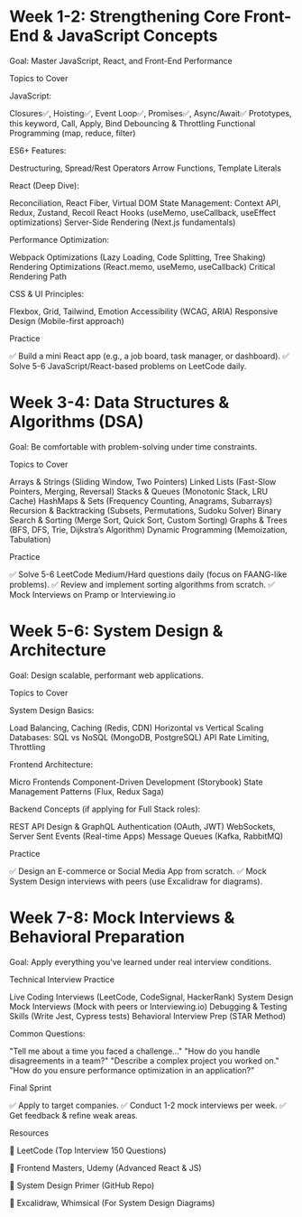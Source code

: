 # Week 1-2: Strengthening Core Front-End & JavaScript Concepts

Goal: Master JavaScript, React, and Front-End Performance

Topics to Cover

JavaScript:

Closures✅, Hoisting✅, Event Loop✅, Promises✅, Async/Await✅
Prototypes, this keyword, Call, Apply, Bind
Debouncing & Throttling
Functional Programming (map, reduce, filter)

ES6+ Features:

Destructuring, Spread/Rest Operators
Arrow Functions, Template Literals

React (Deep Dive):

Reconciliation, React Fiber, Virtual DOM
State Management: Context API, Redux, Zustand, Recoil
React Hooks (useMemo, useCallback, useEffect optimizations)
Server-Side Rendering (Next.js fundamentals)

Performance Optimization:

Webpack Optimizations (Lazy Loading, Code Splitting, Tree Shaking)
Rendering Optimizations (React.memo, useMemo, useCallback)
Critical Rendering Path

CSS & UI Principles:

Flexbox, Grid, Tailwind, Emotion
Accessibility (WCAG, ARIA)
Responsive Design (Mobile-first approach)

Practice

✅ Build a mini React app (e.g., a job board, task manager, or dashboard).
✅ Solve 5-6 JavaScript/React-based problems on LeetCode daily.

# Week 3-4: Data Structures & Algorithms (DSA)

Goal: Be comfortable with problem-solving under time constraints.

Topics to Cover

Arrays & Strings (Sliding Window, Two Pointers)
Linked Lists (Fast-Slow Pointers, Merging, Reversal)
Stacks & Queues (Monotonic Stack, LRU Cache)
HashMaps & Sets (Frequency Counting, Anagrams, Subarrays)
Recursion & Backtracking (Subsets, Permutations, Sudoku Solver)
Binary Search & Sorting (Merge Sort, Quick Sort, Custom Sorting)
Graphs & Trees (BFS, DFS, Trie, Dijkstra’s Algorithm)
Dynamic Programming (Memoization, Tabulation)

Practice

✅ Solve 5-6 LeetCode Medium/Hard questions daily (focus on FAANG-like problems).
✅ Review and implement sorting algorithms from scratch.
✅ Mock Interviews on Pramp or Interviewing.io

# Week 5-6: System Design & Architecture

Goal: Design scalable, performant web applications.

Topics to Cover

System Design Basics:

Load Balancing, Caching (Redis, CDN)
Horizontal vs Vertical Scaling
Databases: SQL vs NoSQL (MongoDB, PostgreSQL)
API Rate Limiting, Throttling

Frontend Architecture:

Micro Frontends
Component-Driven Development (Storybook)
State Management Patterns (Flux, Redux Saga)

Backend Concepts (if applying for Full Stack roles):

REST API Design & GraphQL
Authentication (OAuth, JWT)
WebSockets, Server Sent Events (Real-time Apps)
Message Queues (Kafka, RabbitMQ)

Practice

✅ Design an E-commerce or Social Media App from scratch.
✅ Mock System Design interviews with peers (use Excalidraw for diagrams).

# Week 7-8: Mock Interviews & Behavioral Preparation

Goal: Apply everything you've learned under real interview conditions.

Technical Interview Practice

Live Coding Interviews (LeetCode, CodeSignal, HackerRank)
System Design Mock Interviews (Mock with peers or Interviewing.io)
Debugging & Testing Skills (Write Jest, Cypress tests)
Behavioral Interview Prep (STAR Method)

Common Questions:

"Tell me about a time you faced a challenge..."
"How do you handle disagreements in a team?"
"Describe a complex project you worked on."
"How do you ensure performance optimization in an application?"

Final Sprint

✅ Apply to target companies.
✅ Conduct 1-2 mock interviews per week.
✅ Get feedback & refine weak areas.

Resources

📘 LeetCode (Top Interview 150 Questions)

📘 Frontend Masters, Udemy (Advanced React & JS)

📘 System Design Primer (GitHub Repo)

📘 Excalidraw, Whimsical (For System Design Diagrams)

